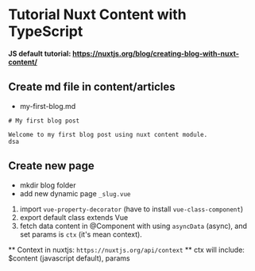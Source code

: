 # Tutorial Nuxt Content with TypeScript

**JS default tutorial: https://nuxtjs.org/blog/creating-blog-with-nuxt-content/**

## Create md file in content/articles

- my-first-blog.md

```
# My first blog post

Welcome to my first blog post using nuxt content module.
dsa

```

## Create new page

- mkdir blog folder
- add new dynamic page `_slug.vue`

1. import `vue-property-decorator` (have to install `vue-class-component`)
2. export default class <ClassName> extends Vue
3. fetch data content in @Component with using `asyncData` (async), and set params is `ctx` (it's mean context).

** Context in nuxtjs: `https://nuxtjs.org/api/context`
** ctx will include: $content (javascript default), params
